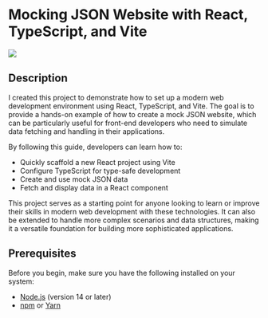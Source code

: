 # Mocking JSON Website with React, TypeScript, and Vite

<img src="https://i.imgur.com/yIObLUU.png">

## Description

I created this project to demonstrate how to set up a modern web development environment using React, TypeScript, and Vite. The goal is to provide a hands-on example of how to create a mock JSON website, which can be particularly useful for front-end developers who need to simulate data fetching and handling in their applications.

By following this guide, developers can learn how to:

- Quickly scaffold a new React project using Vite
- Configure TypeScript for type-safe development
- Create and use mock JSON data
- Fetch and display data in a React component

This project serves as a starting point for anyone looking to learn or improve their skills in modern web development with these technologies. It can also be extended to handle more complex scenarios and data structures, making it a versatile foundation for building more sophisticated applications.

## Prerequisites

Before you begin, make sure you have the following installed on your system:

- [Node.js](https://nodejs.org/) (version 14 or later)
- [npm](https://www.npmjs.com/) or [Yarn](https://yarnpkg.com/)
